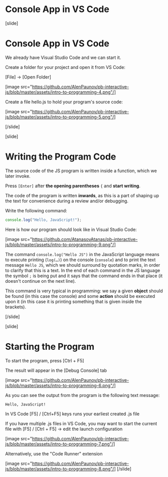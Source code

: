 # Console App in VS Code

[slide]
# Console App in VS Code
We already have Visual Studio Code and we can start it. 

Create a folder for your project and open it from VS Code:

\[File\] -> \[Open Folder\]

[image src="https://github.com/AlenPaunov/pb-interactive-js/blob/master/assets/intro-to-programming-4.png"/]

Create a file hello.js to hold your program's source code:

[image src="https://github.com/AlenPaunov/pb-interactive-js/blob/master/assets/intro-to-programming-5.png"/]

[/slide]

[slide]
# Writing the Program Code
The source code of the JS program is written inside a function, which we later invoke.

Press `[Enter]` after **the opening parentheses** `{` and **start writing**.

The code of the program is written **inwards**, as this is a part of shaping up the text for convenience during a review and/or debugging.


Write the following command:
```js
console.log("Hello, JavaScript!");
```

Here is how our program should look like in Visual Studio Code:

[image src="https://github.com/AtanasovAtanas/pb-interactive-js/blob/master/assets/intro-to-programming-9.png"/]

The command `console.log("Hello JS")` in the JavaScript language means to execute printing (`log(…)`) on the console (`console`) and to print the text message `Hello JS`, which we should surround by quotation marks, in order to clarify that this is a text. In the end of each command in the JS language the symbol `;` is being put and it says that the command ends in that place (it doesn't continue on the next line).

This command is very typical in programming: we say a given **object** should be found (in this case the console) and some **action** should be executed upon it (in this case it is printing something that is given inside the brackets). 

[/slide]

[slide]
# Starting the Program
To start the program, press \[Ctrl + F5\]

The result will appear in the \[Debug Console\] tab

[image src="https://github.com/AlenPaunov/pb-interactive-js/blob/master/assets/intro-to-programming-6.png"/]

As you can see the output from the program is the following text message:
```
Hello, JavaScript!
```
In VS Code \[F5\] / \[Ctrl+F5\] keys runs your earliest created .js file

If you have multiple .js files in VS Code, you may want to start the current file with \[F5\] / \[Ctrl + F5\] -> edit the launch configuration

[image src="https://github.com/AlenPaunov/pb-interactive-js/blob/master/assets/intro-to-programming-7.png"/]

Alternatively, use the "Code Runner" extension

[image src="https://github.com/AlenPaunov/pb-interactive-js/blob/master/assets/intro-to-programming-8.png"/]
[/slide]